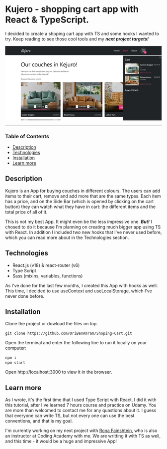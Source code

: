 
# Kujero - shopping cart app with React & TypeScript.
I decided to create a shpping cart app with TS and some hooks I wanted to try. 
Keep reading to see those cool tools and my ***next project targets!***

![Homepage image](src/assets/imgs/store-desktop.jpg "Homepage image")
___

### Table of Contents
- [Description](#description)
- [Technologies](#technologies)
- [Installation](#installation)
- [Learn more](#learn-more)

## Description
Kujero is an App for buying couches in different colours. 
The users can add items to their cart, remove and add more that are the same types.
Each item has a price, and on the Side Bar (which is opened by clicking on the cart button) they can watch what they have in cart:
the different items and the total price of all of it. 

This is not my best App. It might even be the less impressive one. 
***But!*** I chosed to do it because I'm planning on creating much bigger app using TS with React.
In addition I included two new hooks that I've never used before, which you can read more about in the Technologies section.


## Technologies

- React.js (v18) & react-router (v6)
- Type Script
- Sass (mixins, variables, functions)

As I've done for the last few months, I created this App with hooks as well.
This time, I decided to use useContext and useLocalStorage, which I've never done before.


## Installation
Clone the project or dowload the files on top.
```
git clone https://github.com/OriBenAmram/Shoping-Cart.git
```
Open the terminal and enter the following line to run it locally on your computer:
```
npm i 
npm start
```

Open http://localhost:3000 to view it in the browser.

## Learn more

As I wrote, it's the first time that I used Type Script with React. 
I did it with this tutorial, after I've learned 7 hours course and practice on Udamy.
You are more than welcomed to contact me for any quastions about it.
I guess that everyone can write TS, but not every one can use the best conventions, and that is my goal. 

I'm currently working on my next project with [Rona Fainshtein](https://github.com/RonaFain/RonaFain "Rona's profile link"), who is also an instructor at Coding Academy with me. We are writting it with TS as well, and this time - it would be a huge and impressive App!
